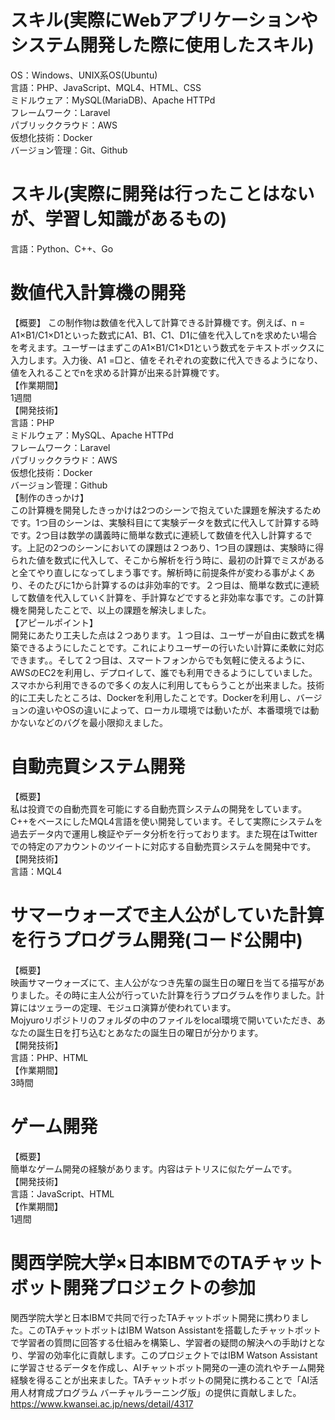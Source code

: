 # スキル(実際にWebアプリケーションやシステム開発した際に使用したスキル)
OS：Windows、UNIX系OS(Ubuntu)<br>
言語：PHP、JavaScript、MQL4、HTML、CSS<br>
ミドルウェア：MySQL(MariaDB)、Apache HTTPd <br>
フレームワーク：Laravel<br>
パブリッククラウド：AWS<br>
仮想化技術：Docker<br>
バージョン管理：Git、Github<br>
# スキル(実際に開発は行ったことはないが、学習し知識があるもの)
言語：Python、C++、Go
# 数値代入計算機の開発
【概要】
この制作物は数値を代入して計算できる計算機です。例えば、n = A1×B1/C1×D1といった数式にA1、B1、C1、D1に値を代入してnを求めたい場合を考えます。ユーザーはまずこのA1×B1/C1×D1という数式をテキストボックスに入力します。入力後、A1 =□と、値をそれぞれの変数に代入できるようになり、値を入れることでnを求める計算が出来る計算機です。<br>
【作業期間】<br>
1週間<br>
【開発技術】<br>
言語：PHP<br>
ミドルウェア：MySQL、Apache HTTPd<br>
フレームワーク：Laravel<br>
パブリッククラウド：AWS<br>
仮想化技術：Docker<br>
バージョン管理：Github<br>
【制作のきっかけ】<br>
この計算機を開発したきっかけは2つのシーンで抱えていた課題を解決するためです。1つ目のシーンは、実験科目にて実験データを数式に代入して計算する時です。2つ目は数学の講義時に簡単な数式に連続して数値を代入し計算するです。上記の2つのシーンにおいての課題は２つあり、1つ目の課題は、実験時に得られた値を数式に代入して、そこから解析を行う時に、最初の計算でミスがあると全てやり直しになってしまう事です。解析時に前提条件が変わる事がよくあり、そのたびに1から計算するのは非効率的です。２つ目は、簡単な数式に連続して数値を代入していく計算を、手計算などですると非効率な事です。この計算機を開発したことで、以上の課題を解決しました。<br>
【アピールポイント】<br>
開発にあたり工夫した点は２つあります。１つ目は、ユーザーが自由に数式を構築できるようにしたことです。これによりユーザーの行いたい計算に柔軟に対応できます。。そして２つ目は、スマートフォンからでも気軽に使えるように、AWSのEC2を利用し、デプロイして、誰でも利用できるようにしていました。スマホから利用できるので多くの友人に利用してもらうことが出来ました。技術的に工夫したところは、Dockerを利用したことです。Dockerを利用し、バージョンの違いやOSの違いによって、ローカル環境では動いたが、本番環境では動かないなどのバグを最小限抑えました。

# 自動売買システム開発
【概要】<br>
私は投資での自動売買を可能にする自動売買システムの開発をしています。C++をベースにしたMQL4言語を使い開発しています。そして実際にシステムを過去データ内で運用し検証やデータ分析を行っております。また現在はTwitterでの特定のアカウントのツイートに対応する自動売買システムを開発中です。<br>
【開発技術】<br>
言語：MQL4<br>

# サマーウォーズで主人公がしていた計算を行うプログラム開発(コード公開中)
【概要】<br>
映画サマーウォーズにて、主人公がなつき先輩の誕生日の曜日を当てる描写がありました。その時に主人公が行っていた計算を行うプログラムを作りました。計算にはツェラーの定理、モジュロ演算が使われています。<br>
Mojyuroリポジトリのフォルダの中のファイルをlocal環境で開いていただき、あなたの誕生日を打ち込むとあなたの誕生日の曜日が分かります。<br>
【開発技術】<br>
言語：PHP、HTML<br>
【作業期間】<br>
3時間<br>

# ゲーム開発
【概要】<br>
簡単なゲーム開発の経験があります。内容はテトリスに似たゲームです。<br>
【開発技術】<br>
言語：JavaScript、HTML<br>
【作業期間】<br>
1週間<br>

# 関西学院大学×日本IBMでのTAチャットボット開発プロジェクトの参加
関西学院大学と日本IBMで共同で行ったTAチャットボット開発に携わりました。このTAチャットボットはIBM Watson Assistantを搭載したチャットボットで学習者の質問に回答する仕組みを構築し、学習者の疑問の解決への手助けとなり、学習の効率化に貢献します。このプロジェクトではIBM Watson Assistantに学習させるデータを作成し、AIチャットボット開発の一連の流れやチーム開発経験を得ることが出来ました。TAチャットボットの開発に携わることで「AI活用人材育成プログラム バーチャルラーニング版」の提供に貢献しました。
https://www.kwansei.ac.jp/news/detail/4317
